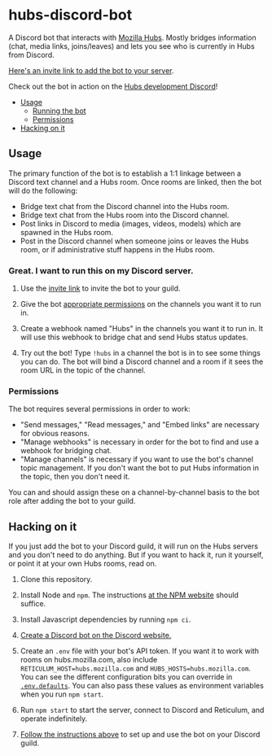# hubs-discord-bot

A Discord bot that interacts with [Mozilla Hubs](https://hubs.mozilla.com). Mostly bridges information (chat, media links, joins/leaves) and lets you see who is currently in Hubs from Discord.

[Here's an invite link to add the bot to your server][bot-invite].

Check out the bot in action on the [Hubs development Discord][hubs-discord]!

* [Usage](#usage)
    * [Running the bot](#great-i-want-to-run-this-on-my-discord-server)
    * [Permissions](#permissions)
* [Hacking on it](#hacking-on-it)

## Usage

The primary function of the bot is to establish a 1:1 linkage between a Discord text channel and a Hubs room. Once rooms are linked, then the bot will do the following:

- Bridge text chat from the Discord channel into the Hubs room.
- Bridge text chat from the Hubs room into the Discord channel.
- Post links in Discord to media (images, videos, models) which are spawned in the Hubs room.
- Post in the Discord channel when someone joins or leaves the Hubs room, or if administrative stuff happens in the Hubs room.

### Great. I want to run this on my Discord server.

1. Use the [invite link][bot-invite] to invite the bot to your guild.

2. Give the bot [appropriate permissions](#permissions) on the channels you want it to run in.

3. Create a webhook named "Hubs" in the channels you want it to run in. It will use this webhook to bridge chat and
   send Hubs status updates.

4. Try out the bot! Type `!hubs` in a channel the bot is in to see some things you can do. The bot will bind a Discord channel and a room if it sees the room URL in the topic of the channel.

### Permissions

The bot requires several permissions in order to work:

- "Send messages," "Read messages," and "Embed links" are necessary for obvious reasons.
- "Manage webhooks" is necessary in order for the bot to find and use a webhook for bridging chat.
- "Manage channels" is necessary if you want to use the bot's channel topic management. If you don't want the bot to put
  Hubs information in the topic, then you don't need it.

You can and should assign these on a channel-by-channel basis to the bot role after adding the bot to your guild.

## Hacking on it

If you just add the bot to your Discord guild, it will run on the Hubs servers and you don't need to do anything.
But if you want to hack it, run it yourself, or point it at your own Hubs rooms, read on.

1. Clone this repository.

2. Install Node and `npm`. The instructions [at the NPM website][npm] should suffice.

3. Install Javascript dependencies by running `npm ci`.

4. [Create a Discord bot on the Discord website.][discord-docs]

5. Create an `.env` file with your bot's API token. If you want it to work with rooms on hubs.mozilla.com, also include `RETICULUM_HOST=hubs.mozilla.com` and `HUBS_HOSTS=hubs.mozilla.com`. You can see the different configuration bits you can override in [`.env.defaults`](./.env.defaults). You can also pass these values as environment variables when you run `npm start`.

6. Run `npm start` to start the server, connect to Discord and Reticulum, and operate indefinitely.

7. [Follow the instructions above](#usage) to set up and use the bot on your Discord guild.

[npm]: https://nodejs.org/en/
[discord-docs]: https://discordapp.com/developers/docs/intro
[hubs-discord]: https://discord.gg/wHmY4nd
[bot-invite]: https://discordapp.com/oauth2/authorize?client_id=509129921826914304&permissions=536890368&scope=bot

